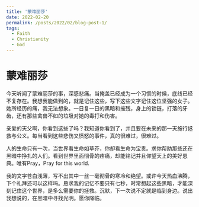 ```yaml
---
title: '蒙难丽莎'
date: 2022-02-20
permalink: /posts/2022/02/blog-post-1/
tags:
  - Faith
  - Christianity
  - God
---
```


蒙难丽莎
======

今天听闻了蒙难丽莎的事，深感悲痛。当掩盖已经成为一个习惯的时候，底线已经不复存在。我想我能做到的，就是记住这些，写下这些文字记住这位坚强的女子。她所经历的痛，我无法想象。一日复一日的黑暗和摧残，身上的锁链，打落的牙齿，还有那些禽兽不如的垃圾对她的毒打和伤害。

亲爱的天父啊，你看到这些了吗？我知道你看到了，并且要在未来的那一天施行拯救与公义。每当看到这些悲伤又愤怒的事件，真的很难过，很难过。

人的生命只有一次，当世界看生命如草芥，你却看生命为宝贵。求你帮助那些还在黑暗中挣扎的人们。看到世界里面彻骨的疼痛，却能铭记并且仰望天上的美好恩典。唯有Pray，Pray for this world.

我的文字苍白浅薄，写不出其中一丝一毫彻骨的寒冷和绝望。或许今天热血沸腾，下个礼拜还可以这样吗。恳求我的记忆不要只有七秒，时常想起这些黑暗，才能深刻记住这个世界，是多么需要你的拯救。沉默，下一次说不定就是临到身边。说出我想说的，在黑暗中寻找光明。愿你降临。
